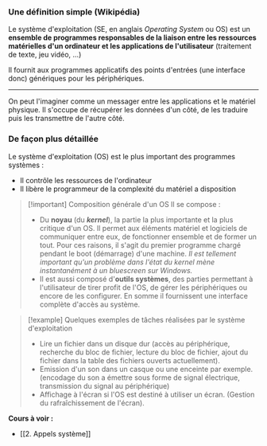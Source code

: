 ### Une définition simple (Wikipédia)

Le système d'exploitation (SE, en anglais *Operating System* ou OS) est un **ensemble de programmes responsables de la liaison entre les ressources matérielles d'un ordinateur et les applications de l'utilisateur** (traitement de texte, jeu vidéo, …)

Il fournit aux programmes applicatifs des points d'entrées (une interface donc) génériques pour les périphériques. 

---

On peut l'imaginer comme un messager entre les applications et le matériel physique. Il s'occupe de récupérer les données d'un côté, de les traduire puis les transmettre de l'autre côté.

### De façon plus détaillée 

Le système d'exploitation (OS) est le plus important des programmes systèmes : 

- Il contrôle les ressources de l'ordinateur
- Il libère le programmeur de la complexité du matériel a disposition

>[!important] Composition générale d'un OS 
>Il se compose :
> - Du **noyau** (du ***kernel***), la partie la plus importante et la plus critique d'un OS. Il permet aux éléments matériel et logiciels de communiquer entre eux, de fonctionner ensemble et de former un tout. Pour ces raisons, il s'agit du premier programme chargé pendant le boot (démarrage) d'une machine. 
  > *Il est tellement important qu'un problème dans l'état du kernel mène instantanément à un bluescreen sur Windows.*
> - Il est aussi composé d'**outils systèmes**, des parties permettant à l'utilisateur de tirer profit de l'OS, de gérer les périphériques ou encore de les configurer. En somme il fournissent une interface complète d'accès au système.

>[!example] Quelques exemples de tâches réalisées par le système d'exploitation
> - Lire un fichier dans un disque dur (accès au périphérique, recherche du bloc de fichier, lecture du bloc de fichier, ajout du fichier dans la table des fichiers ouverts actuellement).
> - Emission d'un son dans un casque ou une enceinte par exemple. (encodage du son a émettre sous forme de signal électrique, transmission du signal au périphérique)
> - Affichage à l'écran si l'OS est destiné à utiliser un écran. (Gestion du rafraîchissement de l'écran).

**Cours à voir :**
- [[2. Appels système]]
